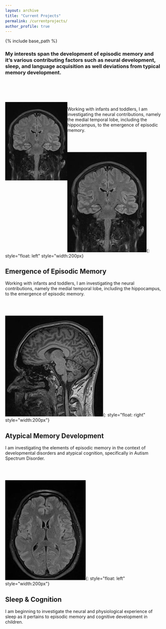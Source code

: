 ```yaml
---
layout: archive
title: "Current Projects"
permalink: /currentprojects/
author_profile: true
---
```


{% include base_path %}
<h3>My interests span the development of episodic memory and it’s various contributing factors such as neural development, sleep, and language acquisition as well deviations from typical memory development.</h3>
<br/>
<br/>
<br/>
<br/>
<img width = "200" src = "images/MRI_1.jpeg" style = "float: left"> 
<p class="has-text-align-left has-normal-font-size">Working with infants and toddlers, I am investigating the neural contributions, namely the medial temporal lobe, including the hippocampus, to the emergence of episodic memory.</p>


<br/>
<br/>

![](/images/MRI_1.jpeg){: style="float: left" style="width:200px}
<h2>Emergence of Episodic Memory</h2>
<p class="has-text-align-left has-normal-font-size">Working with infants and toddlers, I am investigating the neural contributions, namely the medial temporal lobe, including the hippocampus, to the emergence of episodic memory.</p>

<br/>
<br/>

![](/images/MRI_2.jpeg){: style="float: right" style="width:200px"} 
<h2>Atypical Memory Development</h2>
<p class="has-text-align-right has-normal-font-size">I am investigating the elements of episodic memory in the context of developmental disorders and atypical cognition, specifically in Autism Spectrum Disorder.</p>

<br/>
<br/>


![](/images/MRI_3.jpeg){: style="float: left" style="width:200px"} 
<h2>Sleep & Cognition</h2>
<p class="has-text-align-left has-normal-font-size">I am beginning to investigate the neural and physiological experience of sleep as it pertains to episodic memory and cognitive development in children.</p>
